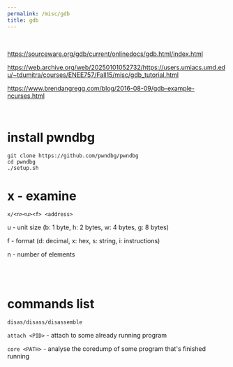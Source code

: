 ```yaml
---
permalink: /misc/gdb
title: gdb
---
```


<br>



<https://sourceware.org/gdb/current/onlinedocs/gdb.html/index.html>

<https://web.archive.org/web/20250101052732/https://users.umiacs.umd.edu/~tdumitra/courses/ENEE757/Fall15/misc/gdb_tutorial.html>

<https://www.brendangregg.com/blog/2016-08-09/gdb-example-ncurses.html>


<br>

# install pwndbg

```
git clone https://github.com/pwndbg/pwndbg
cd pwndbg
./setup.sh
```


# x - examine

`x/<n><u><f> <address>`

u - unit size (b: 1 byte, h: 2 bytes, w: 4 bytes, g: 8 bytes)

f - format (d: decimal, x: hex, s: string, i: instructions)

n -  number of elements



<br>

<br>


# commands list

`disas/disass/disassemble`

`attach <PID>` - attach to some already running program

`core <PATH>` - analyse the coredump of some program that's finished running
